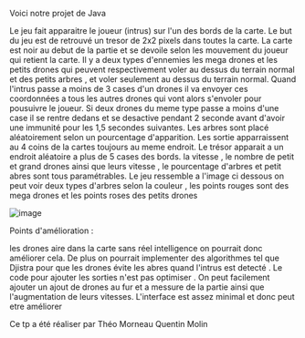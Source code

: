 Voici notre projet de Java

Le jeu fait apparaitre le joueur (intrus) sur l'un des bords de la carte. Le but du jeu est de retrouvé un tresor de 2x2 pixels dans toutes la carte. La carte est noir au debut de la partie et se devoile selon les mouvement du joueur qui retient la carte. Il y a deux types d'ennemies les mega drones et les petits drones qui peuvent respectivement voler au dessus du terrain normal et des petits arbres , et voler seulement au dessus du terrain normal. Quand l'intrus passe a moins de 3 cases d'un drones il va envoyer ces coordonnées a tous les autres drones qui vont alors s'envoler pour pousuivre le joueur. Si deux drones du meme type passe a moins d'une case il se rentre dedans et se desactive pendant 2 seconde avant d'avoir une immunité pour les 1,5 secondes suivantes. Les arbres sont placé aléatoirement selon un pourcentage d'apparition. Les sortie apparraissent au 4 coins de la cartes toujours au meme endroit. Le trésor apparait a un endroit aléatoire a plus de 5 cases des bords. la vitesse , le nombre de petit et grand drones ainsi que leurs vitesse , le pourcentage d'arbres et petit abres sont tous paramétrables. Le jeu ressemble a l'image ci dessous on peut voir deux types d'arbres selon la couleur , les points rouges sont des mega drones et les points roses des petits drones

![image](https://github.com/KCKluTzY/Jeu-Drone-Java/assets/128617444/e52fde0e-55d3-4eb9-9802-bf9bf17407ab)


Points d'amélioration :

les drones aire dans la carte sans réel intelligence on pourrait donc améliorer cela. De plus on pourrait implementer des algorithmes tel que Djistra pour que les drones évite les abres quand l'intrus est detecté . Le code pour ajouter les sorties n'est pas optimiser . On peut facilement ajouter un ajout de drones au fur et a messure de la partie ainsi que l'augmentation de leurs vitesses. L'interface est assez minimal et donc peut etre améliorer

Ce tp a été réaliser par Théo Morneau Quentin Molin
